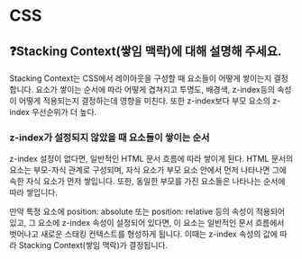 # CSS

## ❓Stacking Context(쌓임 맥락)에 대해 설명해 주세요.

Stacking Context는 CSS에서 레이아웃을 구성할 때 요소들이 어떻게 쌓이는지 결정합니다. 요소가 쌓이는 순서에 따라 어떻게 겹쳐지고 투명도, 배경색, z-index등의 속성이 어떻게 적용되는지 결정하는데 영향을 미친다. 또한 z-index보다 부모 요소의 z-index 우선순위가 더 높다.

### z-index가 설정되지 않았을 때 요소들이 쌓이는 순서

z-index 설정이 없다면, 일반적인 HTML 문서 흐름에 따라 쌓이게 된다. HTML 문서의 요소는 부모-자식 관계로 구성되며, 자식 요소가 부모 요소 안에서 먼저 나타나면 그에 속한 자식 요소가 먼저 쌓입니다. 또한, 동일한 부모를 가진 요소들은 나타나는 순서에 따라 쌓입니다.

만약 특정 요소에 position: absolute 또는 position: relative 등의 속성이 적용되어 있고, 그 요소에 z-index 속성이 설정되어 있다면, 이 요소는 일반적인 문서 흐름에서 벗어나고 새로운 스태킹 컨텍스트를 형성하게 됩니다. 이때는 z-index 속성의 값에 따라 Stacking Context(쌓임 맥락)가 결정됩니다.

